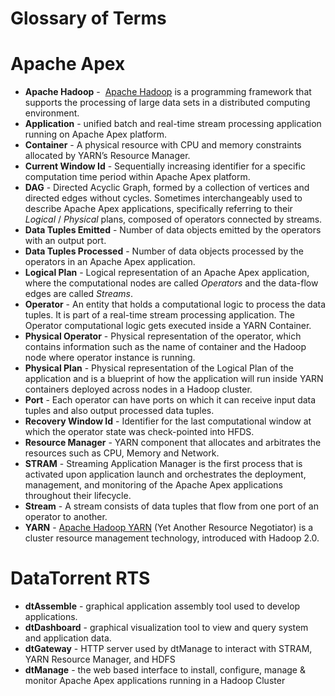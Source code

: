 Glossary of Terms
================================================================================

# Apache Apex

- **Apache Hadoop** -  [Apache Hadoop](http://hadoop.apache.org/) is a programming framework that supports the processing of large data sets in a distributed computing environment.
- **Application** - unified batch and real-time stream processing application running on Apache Apex platform.
- **Container** - A physical resource with CPU and memory constraints allocated by YARN’s Resource Manager.
- **Current Window Id** - Sequentially increasing identifier for a specific computation time period within Apache Apex platform.
- **DAG** - Directed Acyclic Graph, formed by a collection of vertices and directed edges without cycles.  Sometimes interchangeably used to describe Apache Apex applications, specifically referring to their *Logical* / *Physical* plans, composed of operators connected by streams.
- **Data Tuples Emitted** - Number of data objects emitted by the operators with an output port.
- **Data Tuples Processed** - Number of data objects processed by the operators in an Apache Apex application.
- **Logical Plan** - Logical representation of an Apache Apex application, where the computational nodes are called *Operators* and the data-flow edges are called *Streams*.
- **Operator** - An entity that holds a computational logic to process the data tuples. It is part of a real-time stream processing application. The Operator computational logic gets executed inside a YARN Container.
- **Physical Operator** - Physical representation of the operator, which contains information such as the name of container and the Hadoop node where operator instance is running.
- **Physical Plan** - Physical representation of the Logical Plan of the application and is a blueprint of how the application will run inside YARN containers deployed across nodes in a Hadoop cluster.
- **Port** - Each operator can have ports on which it can receive input data tuples and also output processed data tuples.
- **Recovery Window Id** - Identifier for the last computational window at which the operator state was check-pointed into HFDS.
- **Resource Manager** - YARN component that allocates and arbitrates the resources such as CPU, Memory and Network.
- **STRAM** - Streaming Application Manager is the first process that is activated upon application launch and orchestrates the deployment, management, and monitoring of the Apache Apex applications throughout their lifecycle.
- **Stream** - A stream consists of data tuples that flow from one port of an operator to another.
- **YARN** - [Apache Hadoop YARN](http://hadoop.apache.org/docs/current2/hadoop-yarn/hadoop-yarn-site/YARN.html) (Yet Another Resource Negotiator) is a cluster resource management technology, introduced with Hadoop 2.0.


# DataTorrent RTS

- **dtAssemble** - graphical application assembly tool used to develop applications.
- **dtDashboard** - graphical visualization tool to view and query system and application data.
- **dtGateway** - HTTP server used by dtManage to interact with STRAM, YARN Resource Manager, and HDFS
- **dtManage** - the web based interface to install, configure, manage & monitor Apache Apex applications running in a Hadoop Cluster
